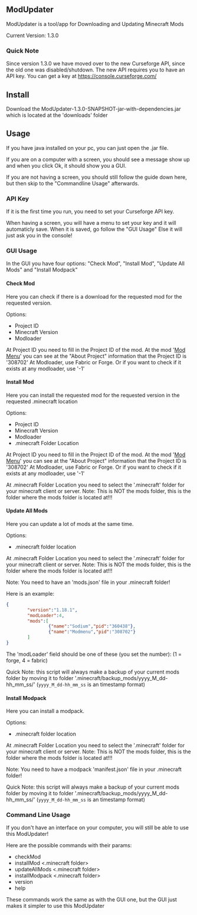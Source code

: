 ## ModUpdater

ModUpdater is a tool/app for Downloading and Updating Minecraft Mods

Current Version: 1.3.0

### Quick Note

Since version 1.3.0 we have moved over to the new Curseforge API, since the old one was disabled/shutdown. 
The new API requires you to have an API key. You can get a key at https://console.curseforge.com/


## Install

Download the ModUpdater-1.3.0-SNAPSHOT-jar-with-dependencies.jar which is located at the 'downloads' folder


## Usage 

If you have java installed on your pc, you can just open the .jar file.

If you are on a computer with a screen, you should see a message show up and when you click Ok, it should show you a GUI.

If you are not having a screen, you should still follow the guide down here, but then skip to the "Commandline Usage" afterwards.


### API Key

If it is the first time you run, you need to set your Curseforge API key.

When having a screen, you will have a menu to set your key and it will automaticly save. When it is saved, go follow the "GUI Usage"
Else it will just ask you in the console!

### GUI Usage

In the GUI you have four options: "Check Mod", "Install Mod", "Update All Mods" and "Install Modpack"

#### Check Mod

Here you can check if there is a download for the requested mod for the requested version.

Options:
- Project ID
- Minecraft Version
- Modloader

At Project ID you need to fill in the Project ID of the mod. 
At the mod '[Mod Menu](https://www.curseforge.com/minecraft/mc-mods/modmenu)' you can see at the "About Project" information that the Project ID is '308702'
At Modloader, use Fabric or Forge. Or if you want to check if it exists at any modloader, use '-1'


#### Install Mod

Here you can install the requested mod for the requested version in the requested .minecraft location

Options:
- Project ID
- Minecraft Version
- Modloader
- .minecraft Folder Location

At Project ID you need to fill in the Project ID of the mod. 
At the mod '[Mod Menu](https://www.curseforge.com/minecraft/mc-mods/modmenu)' you can see at the "About Project" information that the Project ID is '308702'
At Modloader, use Fabric or Forge. Or if you want to check if it exists at any modloader, use '-1'

At .minecraft Folder Location you need to select the '.minecraft' folder for your minecraft client or server. 
Note: This is NOT the mods folder, this is the folder where the mods folder is located at!!!


#### Update All Mods

Here you can update a lot of mods at the same time. 

Options: 
- .minecraft folder location

At .minecraft Folder Location you need to select the '.minecraft' folder for your minecraft client or server. 
Note: This is NOT the mods folder, this is the folder where the mods folder is located at!!!

Note: You need to have an 'mods.json' file in your .minecraft folder!

Here is an example:
```json
{
        "version":"1.18.1",
        "modLoader":4,
        "mods":[
                {"name":"Sodium","pid":"360438"},
                {"name":"Modmenu","pid":"308702"}
        ]
}
```

The 'modLoader' field should be one of these (you set the number): (1 = forge, 4 = fabric)


Quick Note: this script will always make a backup of your current mods folder by moving it to folder '.minecraft/backup_mods/yyyy_M_dd-hh_mm_ss/' (`yyyy_M_dd-hh_mm_ss` is an timestamp format)


#### Install Modpack

Here you can install a modpack.

Options: 
- .minecraft folder location

At .minecraft Folder Location you need to select the '.minecraft' folder for your minecraft client or server. 
Note: This is NOT the mods folder, this is the folder where the mods folder is located at!!!

Note: You need to have a modpack 'manifest.json' file in your .minecraft folder!


Quick Note: this script will always make a backup of your current mods folder by moving it to folder '.minecraft/backup_mods/yyyy_M_dd-hh_mm_ss/' (`yyyy_M_dd-hh_mm_ss` is an timestamp format)


### Command Line Usage

If you don't have an interface on your computer, you will still be able to use this ModUpdater!

Here are the possible commands with their params:
- checkMod <pid> <version> <modloader>
- installMod <pid> <version> <modloader> <.minecraft folder>
- updateAllMods <.minecraft folder>
- installModpack <.minecraft folder>
- version
- help

These commands work the same as with the GUI one, but the GUI just makes it simpler to use this ModUpdater
